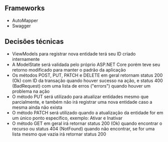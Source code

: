 
## Frameworks
- AutoMapper
- Swagger

## Decisões técnicas
- ViewModels para registrar nova entidade terá seu ID criado internamente
- A ModelState será validada pelo próprio ASP.NET Core porém teve seu retorno modificado para manter o padrão da aplicação
- Os métodos POST, PUT, PATCH e DELETE em geral retornam status 200 (Ok) com ID da transação quando houver sucesso na ação, e status 400 (BadRequest) com uma lista de erros ("errors") quando houver um problema na ação
- O método PUT será utilizado para atualizar entidades mesmo que parcialmente, e também não irá registrar uma nova entidade caso a mesma ainda não exista
- O método PATCH será utilizado quando a atualização da entidade for em um único ponto específico, exemplo: Ativar e Inativar
- O método GET em geral irá retornar status 200 (Ok) quando encontrar o recurso ou status 404 (NotFound) quando não encontrar, se for uma lista mesmo que vazia irá retornar status 200